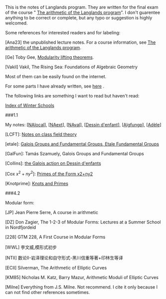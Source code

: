 This is the notes of Langlands program. They are written for the final exam of the course " [The arithmetic of the Langlands program](https://www.ma.imperial.ac.uk/~acaraian/alp.pdf)". I don't guarentee anything to be correct or complete, but any typo or suggestion is  highly welcomed.



Some references for interested readers and for labeling:

\[Ana23\] the unpublished lecture notes. For a course information, see [The arithmetic of the Langlands program](https://www.ma.imperial.ac.uk/~acaraian/alp.pdf).

\[Ge\] Toby Gee, [Modularity lifting theorems](https://arxiv.org/abs/2202.05818).

\[Vakil\] Vakil, The Rising Sea: Foundations of Algebraic Geometry



Most of them can be easily found on the internet.

For some parts I have already written, see [here](http://home.ustc.edu.cn/~xx352229/web/main/newprogram.html) .

The following links are something I want to read but haven't read:

[Index of Winter Schools](https://swc-math.github.io/aws/index.html)



###1.1

My notes: \[[NAlocal](https://github.com/ramified/personal_handwritten_collection/raw/main/weeklyupdate/2022.04.10_non-Archimedean_local_field_F.pdf)\],  \[[NAext](https://github.com/ramified/personal_handwritten_collection/raw/main/weeklyupdate/2022.05.01_extension_of_NA_local_field.pdf)\],  \[[NAval](https://github.com/ramified/personal_handwritten_collection/raw/main/weeklyupdate/2022.07.10_NA_valued_field.pdf)\],  \[[Dessin d'enfant](https://github.com/ramified/personal_tex_collection/raw/main/dessin%20d&#39;enfant/dessin%20d&#39;enfant%20ppt.pdf)\],  \[[Algfungp](https://github.com/ramified/personal_handwritten_collection/blob/raw/scattered/%E4%BB%A3%E6%95%B0%E5%9F%BA%E6%9C%AC%E7%BE%A4.pdf)\],  \[[Adèle](https://github.com/ramified/personal_handwritten_collection/blob/raw/weeklyupdate/2022.08.28_global_field.pdf)\]

\[LCFT\]: [Notes on class field theory](https://kskedlaya.org/cft)

\[etale\]: [Galois Groups and Fundamental Groups, Etale Fundamental Groups](https://math.berkeley.edu/~dcorwin/files/etale.pdf)

\[GalFun\]:  Tamás Szamuely, Galois Groups and Fundamental Groups

\[Collins\]: [the Galois action on Dessin d'enfants](http://math.uchicago.edu/~may/REU2019/REUPapers/Collins.pdf)

\[Cox $x^2+ny^2$\]: [Primes of the Form x2+ny2](http://www.math.toronto.edu/~ila/Cox-Primes_of_the_form_x2+ny2.pdf)

\[Knotprime\]: [Knots and Primes](http://www.math.columbia.edu/~chaoli/tutorial2012/knots-and-primes.pdf)

###4.2



Modular form:

\[JP\] Jean Pierre Serre, A course in arithmetic

\[DZ\] Don Zagier, The 1-2-3 of Modular Forms: Lectures at a Summer School in Nordfjordeid

\[228\] GTM 228, A First Course in Modular Forms

\[WWL\] 李文威,模形式初步

\[NTII\] 数论II-岩泽理论和自守形式-黑川信重等著+印林生等译

\[ECII\] Silverman, The Arithmetic of Elliptic Curves

\[KM85\] Nicholas M. Katz, Barry Mazur, Arithmetic Moduli of Elliptic Curves

\[Milne\] Everything from J.S. Milne. Not recommend. I cite it only because I can not find other references sometimes.